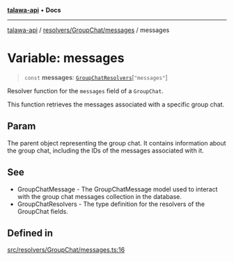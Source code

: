 [**talawa-api**](../../../../README.md) • **Docs**

***

[talawa-api](../../../../modules.md) / [resolvers/GroupChat/messages](../README.md) / messages

# Variable: messages

> `const` **messages**: [`GroupChatResolvers`](../../../../types/generatedGraphQLTypes/type-aliases/GroupChatResolvers.md)\[`"messages"`\]

Resolver function for the `messages` field of a `GroupChat`.

This function retrieves the messages associated with a specific group chat.

## Param

The parent object representing the group chat. It contains information about the group chat, including the IDs of the messages associated with it.

## See

 - GroupChatMessage - The GroupChatMessage model used to interact with the group chat messages collection in the database.
 - GroupChatResolvers - The type definition for the resolvers of the GroupChat fields.

## Defined in

[src/resolvers/GroupChat/messages.ts:16](https://github.com/PalisadoesFoundation/talawa-api/blob/3bacbf38707ebd3e3e5f1bc5b4cc7aa3b2adc169/src/resolvers/GroupChat/messages.ts#L16)
